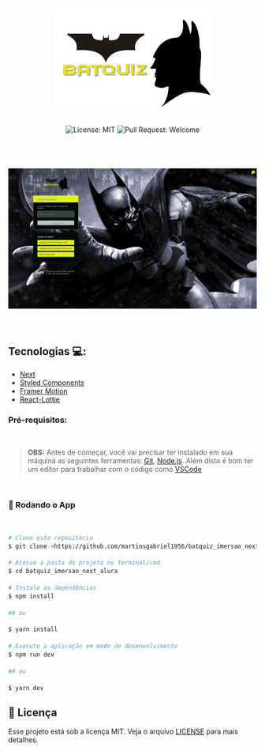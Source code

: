 <h1 align="center">
  <img src=".github/logo.svg" alt="Let Me Ask" />
</h1>

<p align="center">
  <img alt="License: MIT" src="https://img.shields.io/github/license/martinsgabriel1956/batquiz_imersao_next_alura?style=for-the-badge&color=6933FF" />
  <img alt="Pull Request: Welcome" src="https://img.shields.io/static/v1?label=PRs&message=welcome&color=6933FF&labelColor=41414D&style=for-the-badge" />
</p>

<br />

<h1 align="center">
  <img src=".github/banner.png" alt="happy" />
</h1>

<br />

## Tecnologias :computer::

<ul>
  <li>
    <a href="https://nextjs.org">Next</a>
  </li>

  <li>
     <a href="https://styled-components.com">Styled Components</a>
  </li>

  <li>
     <a href="https://www.framer.com/motion/">Framer Motion</a>
  </li>

  <li>
     <a href="https://github.com/chenqingspring/react-lottie">React-Lottie</a>
  </li>
</ul>

### Pré-requisitos:

<br />

> **OBS:** Antes de começar, você vai precisar ter instalado em sua máquina as seguintes ferramentas:
[Git](https://git-scm.com), [Node.js](https://nodejs.org/en/). 
Além disto é bom ter um editor para trabalhar com o código como [VSCode](https://code.visualstudio.com/)

<br/>

### 🎲 Rodando o App

<br/>

```bash
# Clone este repositório
$ git clone <https://github.com/martinsgabriel1956/batquiz_imersao_next_alura.git>

# Acesse a pasta do projeto no terminal/cmd
$ cd batquiz_imersao_next_alura

# Instale as dependências
$ npm install

## ou

$ yarn install

# Execute a aplicação em modo de desenvolvimento
$ npm run dev

## ou

$ yarn dev

```

## :memo: Licença

Esse projeto está sob a licença MIT. Veja o arquivo [LICENSE](LICENSE.md) para mais detalhes.
